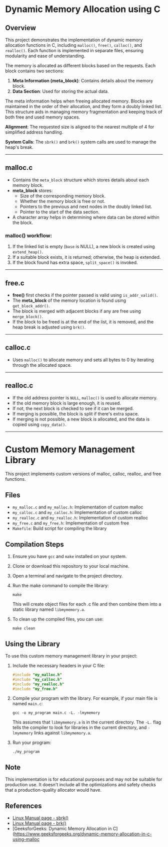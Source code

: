 # Dynamic Memory Allocation using C

## Overview
This project demonstrates the implementation of dynamic memory allocation functions in C, including `malloc()`, `free()`, `calloc()`, and `realloc()`. Each function is implemented in separate files, ensuring modularity and ease of understanding.

The memory is allocated as different blocks based on the requests. Each block contains two sections:
1. **Meta Information (meta_block)**: Contains details about the memory block.
2. **Data Section**: Used for storing the actual data.

The meta information helps when freeing allocated memory. Blocks are maintained in the order of their allocation, and they form a doubly linked list. This structure aids in managing memory fragmentation and keeping track of both free and used memory spaces.

**Alignment**: The requested size is aligned to the nearest multiple of 4 for simplified address handling.

**System Calls**: The `sbrk()` and `brk()` system calls are used to manage the heap's break.

---

## malloc.c
- Contains the `meta_block` structure which stores details about each memory block.
- **meta_block** stores:
  - Size of the corresponding memory block.
  - Whether the memory block is free or not.
  - Pointers to the previous and next nodes in the doubly linked list.
  - Pointer to the start of the data section.
- A character array helps in determining where data can be stored within the block.


### malloc() workflow:
1. If the linked list is empty (`base` is NULL), a new block is created using `extend_heap()`.
2. If a suitable block exists, it is returned; otherwise, the heap is extended.
3. If the block found has extra space, `split_space()` is invoked.

---

## free.c
- **free()** first checks if the pointer passed is valid using `is_addr_valid()`.
- The **meta_block** of the memory location is found using `get_block_addr()`.
- The block is merged with adjacent blocks if any are free using `merge_block()`.
- If the block to be freed is at the end of the list, it is removed, and the heap break is adjusted using `brk()`.

---

## calloc.c
- Uses `malloc()` to allocate memory and sets all bytes to 0 by iterating through the allocated space.

---

## realloc.c
- If the old address pointer is `NULL`, `malloc()` is used to allocate memory.
- If the old memory block is large enough, it is reused.
- If not, the next block is checked to see if it can be merged.
- If merging is possible, the block is split if there's extra space.
- If merging is not possible, a new block is allocated, and the data is copied using `copy_data()`.

---
# Custom Memory Management Library

This project implements custom versions of malloc, calloc, realloc, and free functions.

## Files

- `my_malloc.c` and `my_malloc.h`: Implementation of custom malloc
- `my_calloc.c` and `my_calloc.h`: Implementation of custom calloc
- `my_realloc.c` and `my_realloc.h`: Implementation of custom realloc
- `my_free.c` and `my_free.h`: Implementation of custom free
- `Makefile`: Build script for compiling the library

## Compilation Steps

1. Ensure you have `gcc` and `make` installed on your system.

2. Clone or download this repository to your local machine.

3. Open a terminal and navigate to the project directory.

4. Run the make command to compile the library:

   ```
   make
   ```

   This will create object files for each .c file and then combine them into a static library named `libmymemory.a`.

5. To clean up the compiled files, you can use:

   ```
   make clean
   ```

## Using the Library

To use this custom memory management library in your project:

1. Include the necessary headers in your C file:

   ```c
   #include "my_malloc.h"
   #include "my_calloc.h"
   #include "my_realloc.h"
   #include "my_free.h"
   ```

2. Compile your program with the library. For example, if your main file is named `main.c`:

   ```
   gcc -o my_program main.c -L. -lmymemory
   ```

   This assumes that `libmymemory.a` is in the current directory. The `-L.` flag tells the compiler to look for libraries in the current directory, and `-lmymemory` links against `libmymemory.a`.

3. Run your program:

   ```
   ./my_program
   ```

## Note

This implementation is for educational purposes and may not be suitable for production use. It doesn't include all the optimizations and safety checks that a production-quality allocator would have.




## References
- [Linux Manual page - sbrk()](https://man7.org/linux/man-pages/man2/sbrk.2.html)
- [Linux Manual page - brk()](https://man7.org/linux/man-pages/man2/brk.2.html)
- [GeeksforGeeks: Dynamic Memory Allocation in C](https://www.geeksforgeeks.org/dynamic-memory-allocation-in-c-using-malloc
